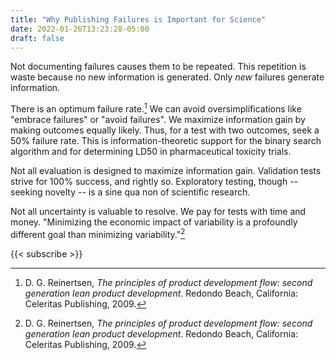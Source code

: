 ```yaml
---
title: "Why Publishing Failures is Important for Science"
date: 2022-01-26T13:23:28-05:00
draft: false
---
```


Not documenting failures causes them to be repeated. This repetition is waste because no new
information is generated. Only *new* failures generate information.

There is an optimum failure rate.[^reinertsen] We can avoid oversimplifications like "embrace
failures" or "avoid failures". We maximize information gain by making outcomes equally likely. Thus,
for a test with two outcomes, seek a 50% failure rate. This is information-theoretic support for the
binary search algorithm and for determining LD50 in pharmaceutical toxicity trials.

Not all evaluation is designed to maximize information gain. Validation tests strive for 100%
success, and rightly so. Exploratory testing, though -- seeking novelty -- is a sine qua non of
scientific research.

Not all uncertainty is valuable to resolve. We pay for tests with time and money. "Minimizing the
economic impact of variability is a profoundly different goal than minimizing variability."[^reinertsen]

[^reinertsen]: D. G. Reinertsen, *The principles of product development flow: second generation lean
product development*. Redondo Beach, California: Celeritas Publishing, 2009.

{{< subscribe >}}